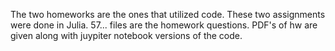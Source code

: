 The two homeworks are the ones that utilized code.  These two assignments were done in Julia.  57... files are the homework questions.
PDF's of hw are given along with juypiter notebook versions of the code.
